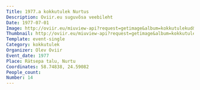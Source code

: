 ```yaml
---
Title: 1977.a kokkutulek Nurtus
Description: Oviir.eu suguvõsa veebileht
Date: 1977-07-01
Image: http://oviir.eu/miuview-api?request=getimage&album=kokkutulekud&item=1977-14.-kokkutulek-nurtus-olev-oviiri-juures-rtsepal.jpg&size=1200&mode=longest
Thumbnail: http://oviir.eu/miuview-api?request=getimage&album=kokkutulekud&item=1977-14.-kokkutulek-nurtus-olev-oviiri-juures-rtsepal.jpg&size=600&mode=square
Template: event-single
Category: kokkutulek
Organizer: Olev Oviir
Event_date: 1977
Place: Rätsepa talu, Nurtu
Coordinates: 58.74838, 24.59082
People_count:
Number: 14
---
```

